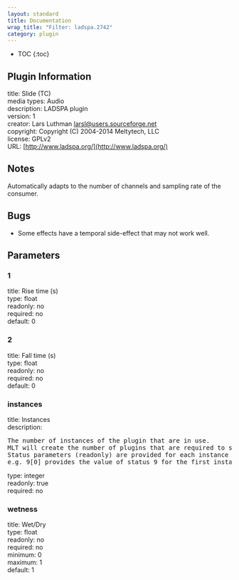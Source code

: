 ```yaml
---
layout: standard
title: Documentation
wrap_title: "Filter: ladspa.2742"
category: plugin
---
```

* TOC
{:toc}

## Plugin Information

title: Slide (TC)  
media types:
Audio  
description: LADSPA plugin  
version: 1  
creator: Lars Luthman <larsl@users.sourceforge.net>  
copyright: Copyright (C) 2004-2014 Meltytech, LLC  
license: GPLv2  
URL: [http://www.ladspa.org/](http://www.ladspa.org/)  

## Notes

Automatically adapts to the number of channels and sampling rate of the consumer.

## Bugs

* Some effects have a temporal side-effect that may not work well.


## Parameters

### 1

title: Rise time (s)    
type: float  
readonly: no  
required: no  
default: 0  

### 2

title: Fall time (s)    
type: float  
readonly: no  
required: no  
default: 0  

### instances

title: Instances    
description:
<pre>
The number of instances of the plugin that are in use.
MLT will create the number of plugins that are required to support the number of audio channels.
Status parameters (readonly) are provided for each instance and are accessed by specifying the instance number after the identifier (starting at zero).
e.g. 9[0] provides the value of status 9 for the first instance.
</pre>
type: integer  
readonly: true  
required: no  

### wetness

title: Wet/Dry    
type: float  
readonly: no  
required: no  
minimum: 0  
maximum: 1  
default: 1  

